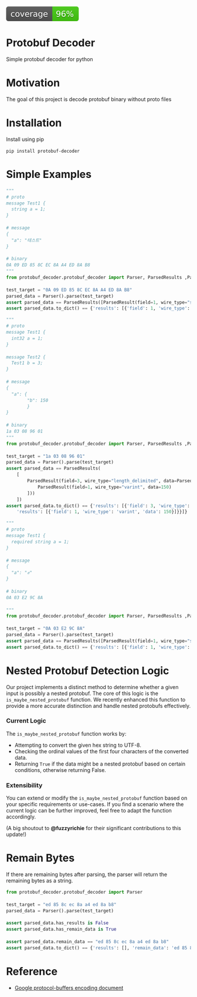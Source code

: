 ![Test Coverage](coverage.svg)

# Protobuf Decoder

Simple protobuf decoder for python

# Motivation

The goal of this project is decode protobuf binary without proto files

# Installation

Install using pip

`pip install protobuf-decoder`

# Simple Examples

``` python
"""
# proto
message Test1 {
  string a = 1;
}

# message
{
  "a": "테스트"
}

# binary
0A 09 ED 85 8C EC 8A A4 ED 8A B8
"""
from protobuf_decoder.protobuf_decoder import Parser, ParsedResults ,ParsedResult

test_target = "0A 09 ED 85 8C EC 8A A4 ED 8A B8"
parsed_data = Parser().parse(test_target)
assert parsed_data == ParsedResults([ParsedResult(field=1, wire_type="string", data='테스트')])
assert parsed_data.to_dict() == {'results': [{'field': 1, 'wire_type': 'string', 'data': '테스트'}]}
```

``` python
"""
# proto
message Test1 {
  int32 a = 1;
}

message Test2 {
  Test1 b = 3;
}

# message
{
  "a": {
        "b": 150
        }
}

# binary
1a 03 08 96 01
"""
from protobuf_decoder.protobuf_decoder import Parser, ParsedResults ,ParsedResult

test_target = "1a 03 08 96 01"
parsed_data = Parser().parse(test_target)
assert parsed_data == ParsedResults(
    [
        ParsedResult(field=3, wire_type="length_delimited", data=ParsedResults([
            ParsedResult(field=1, wire_type="varint", data=150)
        ]))
    ])
assert parsed_data.to_dict() == {'results': [{'field': 3, 'wire_type': 'length_delimited', 'data': {
    'results': [{'field': 1, 'wire_type': 'varint', 'data': 150}]}}]}

```

``` python
"""
# proto
message Test1 {
  required string a = 1;
}

# message
{
  "a": "✊"
}

# binary
0A 03 E2 9C 8A

"""
from protobuf_decoder.protobuf_decoder import Parser, ParsedResults ,ParsedResult

test_target = "0A 03 E2 9C 8A"
parsed_data = Parser().parse(test_target)
assert parsed_data == ParsedResults([ParsedResult(field=1, wire_type="string", data='✊')])
assert parsed_data.to_dict() == {'results': [{'field': 1, 'wire_type': 'string', 'data': '✊'}]}

```

# Nested Protobuf Detection Logic

Our project implements a distinct method to determine whether a given input is possibly a nested protobuf.
The core of this logic is the `is_maybe_nested_protobuf` function.
We recently enhanced this function to provide a more accurate distinction and handle nested protobufs effectively.

### Current Logic

The `is_maybe_nested_protobuf` function works by:

- Attempting to convert the given hex string to UTF-8.
- Checking the ordinal values of the first four characters of the converted data.
- Returning `True` if the data might be a nested protobuf based on certain conditions, otherwise returning False.

### Extensibility

You can extend or modify the `is_maybe_nested_protobuf` function based on your specific requirements or use-cases.
If you find a scenario where the current logic can be further improved,
feel free to adapt the function accordingly.

(A big shoutout to **@fuzzyrichie** for their significant contributions to this update!)

# Remain Bytes

If there are remaining bytes after parsing, the parser will return the remaining bytes as a string.

```python
from protobuf_decoder.protobuf_decoder import Parser

test_target = "ed 85 8c ec 8a a4 ed 8a b8"
parsed_data = Parser().parse(test_target)

assert parsed_data.has_results is False
assert parsed_data.has_remain_data is True

assert parsed_data.remain_data == "ed 85 8c ec 8a a4 ed 8a b8"
assert parsed_data.to_dict() == {'results': [], 'remain_data': 'ed 85 8c ec 8a a4 ed 8a b8', }

```


# Reference

- [Google protocol-buffers encoding document](https://developers.google.com/protocol-buffers/docs/encoding)
